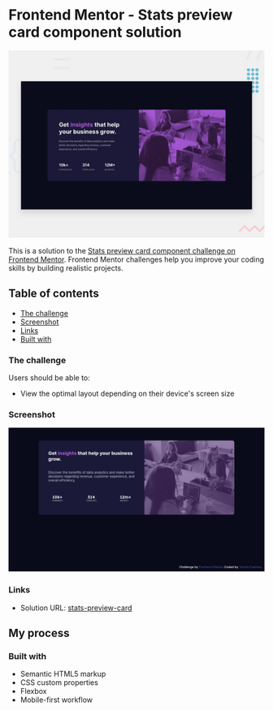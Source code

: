 # Frontend Mentor - Stats preview card component solution

![Design preview for the NFT preview card component coding challenge](./design/desktop-preview.jpg)

This is a solution to the [Stats preview card component challenge on Frontend Mentor](https://www.frontendmentor.io/challenges/stats-preview-card-component-8JqbgoU62). Frontend Mentor challenges help you improve your coding skills by building realistic projects. 

## Table of contents


  - [The challenge](#the-challenge)
  - [Screenshot](#screenshot)
  - [Links](#links)
  - [Built with](#built-with)

### The challenge

Users should be able to:

- View the optimal layout depending on their device's screen size

### Screenshot

![](./images/Screenshot.png)


### Links

- Solution URL: [stats-preview-card](https://yamilafuentes.github.io/stats-preview-card/)


## My process

### Built with

- Semantic HTML5 markup
- CSS custom properties
- Flexbox
- Mobile-first workflow

